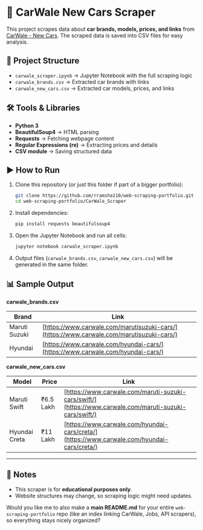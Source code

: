 # 🚗 CarWale New Cars Scraper

This project scrapes data about **car brands, models, prices, and links** from [CarWale - New Cars](https://www.carwale.com/new-cars/).
The scraped data is saved into CSV files for easy analysis.

## 📂 Project Structure

* `carwale_scraper.ipynb` → Jupyter Notebook with the full scraping logic
* `carwale_brands.csv` → Extracted car brands with links
* `carwale_new_cars.csv` → Extracted car models, prices, and links

## 🛠 Tools & Libraries

* **Python 3**
* **BeautifulSoup4** → HTML parsing
* **Requests** → Fetching webpage content
* **Regular Expressions (re)** → Extracting prices and details
* **CSV module** → Saving structured data

## ▶️ How to Run

1. Clone this repository (or just this folder if part of a bigger portfolio):

   ```bash
   git clone https://github.com/rramsha110/web-scraping-portfolio.git
   cd web-scraping-portfolio/CarWale_Scraper
   ```

2. Install dependencies:

   ```bash
   pip install requests beautifulsoup4
   ```

3. Open the Jupyter Notebook and run all cells:

   ```bash
   jupyter notebook carwale_scraper.ipynb
   ```

4. Output files (`carwale_brands.csv`, `carwale_new_cars.csv`) will be generated in the same folder.

## 📊 Sample Output

**carwale_brands.csv**

| Brand         | Link                                                                                     |
| ------------- | ---------------------------------------------------------------------------------------- |
| Maruti Suzuki | [https://www.carwale.com/marutisuzuki-cars/](https://www.carwale.com/marutisuzuki-cars/) |
| Hyundai       | [https://www.carwale.com/hyundai-cars/](https://www.carwale.com/hyundai-cars/)           |

**carwale_new_cars.csv**

| Model         | Price     | Link                                                                                                   |
| ------------- | --------- | ------------------------------------------------------------------------------------------------------ |
| Maruti Swift  | ₹6.5 Lakh | [https://www.carwale.com/maruti-suzuki-cars/swift/](https://www.carwale.com/maruti-suzuki-cars/swift/) |
| Hyundai Creta | ₹11 Lakh  | [https://www.carwale.com/hyundai-cars/creta/](https://www.carwale.com/hyundai-cars/creta/)             |

---

## 📌 Notes

* This scraper is for **educational purposes only**.
* Website structures may change, so scraping logic might need updates.

Would you like me to also make a **main README.md** for your entire `web-scraping-portfolio` repo (like an index linking CarWale, Jobs, API scrapers), so everything stays nicely organized?
